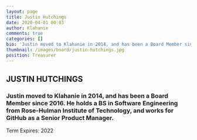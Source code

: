 ```yaml
---
layout: page
title: Justin Hutchings
date: 2020-04-01 00:03
author: Klahanie
comments: true
categories: []
bio: 'Justin moved to Klahanie in 2014, and has been a Board Member since 2016. He holds a BS in Software Engineering from Rose-Hulman Institute of Technology, and works for GitHub as a Senior Product Manager.<br>Term Expires: 2022'
thumbnail: /images/board/justin-hutchings.jpg
position: Treasurer
---
```


<h2><strong>JUSTIN HUTCHINGS</strong></h2>
<h3>Justin moved to Klahanie in 2014, and has been a Board Member since 2016. He holds a BS in Software Engineering from Rose-Hulman Institute of Technology, and works for GitHub as a Senior Product Manager.</h3>
Term Expires: 2022


